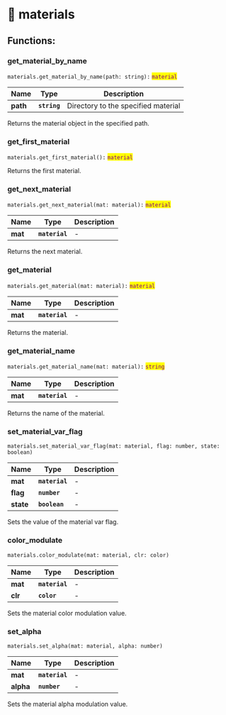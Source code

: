 # 🧱 materials

## Functions:

### get\_material\_by\_name

`materials.get_material_by_name(path: string):` <mark style="color:purple;">`material`</mark>

| Name     | Type         | Description                         |
| -------- | ------------ | ----------------------------------- |
| **path** | **`string`** | Directory to the specified material |

Returns the material object in the specified path.

### get\_first\_material

`materials.get_first_material():` <mark style="color:purple;">`material`</mark>

Returns the first material.

### get\_next\_material

`materials.get_next_material(mat: material):` <mark style="color:purple;">`material`</mark>

| Name    | Type           | Description |
| ------- | -------------- | ----------- |
| **mat** | **`material`** | -           |

Returns the next material.

### get\_material

`materials.get_material(mat: material):` <mark style="color:purple;">`material`</mark>

| Name    | Type           | Description |
| ------- | -------------- | ----------- |
| **mat** | **`material`** | -           |

Returns the material.

### get\_material\_name

`materials.get_material_name(mat: material):` <mark style="color:purple;">`string`</mark>

| Name    | Type           | Description |
| ------- | -------------- | ----------- |
| **mat** | **`material`** | -           |

Returns the name of the material.

### set\_material\_var\_flag

`materials.set_material_var_flag(mat: material, flag: number, state: boolean)`

| Name      | Type           | Description |
| --------- | -------------- | ----------- |
| **mat**   | **`material`** | -           |
| **flag**  | **`number`**   | -           |
| **state** | **`boolean`**  | -           |

Sets the value of the material var flag.

### color\_modulate

`materials.color_modulate(mat: material, clr: color)`

| Name    | Type           | Description |
| ------- | -------------- | ----------- |
| **mat** | **`material`** | -           |
| **clr** | **`color`**    | -           |

&#x20;Sets the material color modulation value.

### set\_alpha

`materials.set_alpha(mat: material, alpha: number)`

| Name      | Type           | Description |
| --------- | -------------- | ----------- |
| **mat**   | **`material`** | -           |
| **alpha** | **`number`**   | -           |

Sets the material alpha modulation value.
